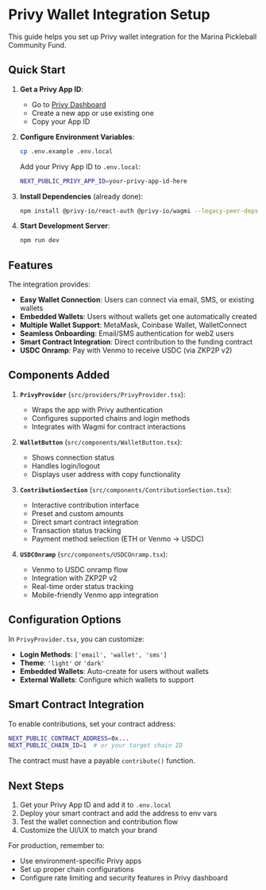 # Privy Wallet Integration Setup

This guide helps you set up Privy wallet integration for the Marina Pickleball Community Fund.

## Quick Start

1. **Get a Privy App ID**:
   - Go to [Privy Dashboard](https://dashboard.privy.io/)
   - Create a new app or use existing one
   - Copy your App ID

2. **Configure Environment Variables**:
   ```bash
   cp .env.example .env.local
   ```
   
   Add your Privy App ID to `.env.local`:
   ```bash
   NEXT_PUBLIC_PRIVY_APP_ID=your-privy-app-id-here
   ```

3. **Install Dependencies** (already done):
   ```bash
   npm install @privy-io/react-auth @privy-io/wagmi --legacy-peer-deps
   ```

4. **Start Development Server**:
   ```bash
   npm run dev
   ```

## Features

The integration provides:

- **Easy Wallet Connection**: Users can connect via email, SMS, or existing wallets
- **Embedded Wallets**: Users without wallets get one automatically created
- **Multiple Wallet Support**: MetaMask, Coinbase Wallet, WalletConnect
- **Seamless Onboarding**: Email/SMS authentication for web2 users
- **Smart Contract Integration**: Direct contribution to the funding contract
- **USDC Onramp**: Pay with Venmo to receive USDC (via ZKP2P v2)

## Components Added

1. **`PrivyProvider`** (`src/providers/PrivyProvider.tsx`):
   - Wraps the app with Privy authentication
   - Configures supported chains and login methods
   - Integrates with Wagmi for contract interactions

2. **`WalletButton`** (`src/components/WalletButton.tsx`):
   - Shows connection status
   - Handles login/logout
   - Displays user address with copy functionality

3. **`ContributionSection`** (`src/components/ContributionSection.tsx`):
   - Interactive contribution interface
   - Preset and custom amounts
   - Direct smart contract integration
   - Transaction status tracking
   - Payment method selection (ETH or Venmo → USDC)

4. **`USDCOnramp`** (`src/components/USDCOnramp.tsx`):
   - Venmo to USDC onramp flow
   - Integration with ZKP2P v2
   - Real-time order status tracking
   - Mobile-friendly Venmo app integration

## Configuration Options

In `PrivyProvider.tsx`, you can customize:

- **Login Methods**: `['email', 'wallet', 'sms']`
- **Theme**: `'light'` or `'dark'`
- **Embedded Wallets**: Auto-create for users without wallets
- **External Wallets**: Configure which wallets to support

## Smart Contract Integration

To enable contributions, set your contract address:

```bash
NEXT_PUBLIC_CONTRACT_ADDRESS=0x...
NEXT_PUBLIC_CHAIN_ID=1  # or your target chain ID
```

The contract must have a payable `contribute()` function.

## Next Steps

1. Get your Privy App ID and add it to `.env.local`
2. Deploy your smart contract and add the address to env vars
3. Test the wallet connection and contribution flow
4. Customize the UI/UX to match your brand

For production, remember to:
- Use environment-specific Privy apps
- Set up proper chain configurations
- Configure rate limiting and security features in Privy dashboard
